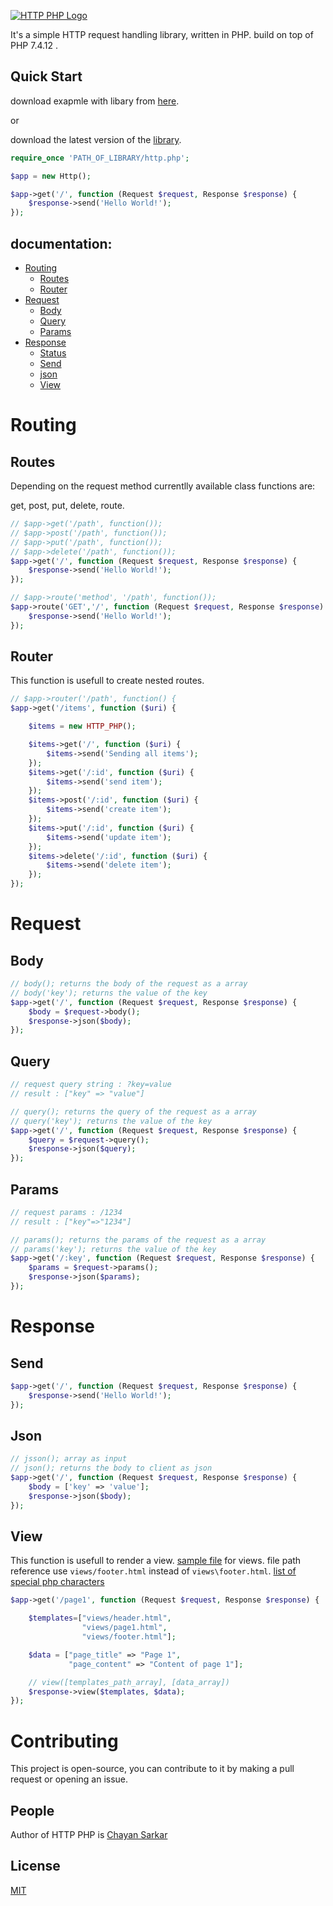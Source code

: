 [![HTTP PHP Logo](https://i.ibb.co/9gZ7KhX/logo-03.png)](http://github.com/apu-hub/http-php/)

It's a simple HTTP request handling library, written in PHP.
build on top of PHP 7.4.12 .

## Quick Start

download exapmle with libary from [here](https://minhaskamal.github.io/DownGit/#/home?url=https://github.com/apu-hub/http-php/tree/main/examples).

or

download the latest version of the [library](https://minhaskamal.github.io/DownGit/#/home?url=https://github.com/apu-hub/http-php/tree/main/dist).

```php
require_once 'PATH_OF_LIBRARY/http.php';

$app = new Http();

$app->get('/', function (Request $request, Response $response) {
    $response->send('Hello World!');
});
```

## documentation:

- [Routing](#routing)
  - [Routes](#routes)
  - [Router](#router)
- [Request](#request)
  - [Body](#body)
  - [Query](#query)
  - [Params](#params)
- [Response](#response)
  - [Status](#status)
  - [Send](#send)
  - [json](#json)
  - [View](#view)

# Routing

## Routes

Depending on the request method currentlly available class functions are:

get, post, put, delete, route.

```php
// $app->get('/path', function());
// $app->post('/path', function());
// $app->put('/path', function());
// $app->delete('/path', function());
$app->get('/', function (Request $request, Response $response) {
    $response->send('Hello World!');
});
```

```php
// $app->route('method', '/path', function());
$app->route('GET','/', function (Request $request, Response $response) {
    $response->send('Hello World!');
});
```

## Router

This function is usefull to create nested routes.

```php
// $app->router('/path', function() {
$app->get('/items', function ($uri) {

    $items = new HTTP_PHP();

    $items->get('/', function ($uri) {
        $items->send('Sending all items');
    });
    $items->get('/:id', function ($uri) {
        $items->send('send item');
    });
    $items->post('/:id', function ($uri) {
        $items->send('create item');
    });
    $items->put('/:id', function ($uri) {
        $items->send('update item');
    });
    $items->delete('/:id', function ($uri) {
        $items->send('delete item');
    });
});
```

# Request

## Body

```php
// body(); returns the body of the request as a array
// body('key'); returns the value of the key
$app->get('/', function (Request $request, Response $response) {
    $body = $request->body();
    $response->json($body);
});
```

## Query

```php
// request query string : ?key=value
// result : ["key" => "value"]

// query(); returns the query of the request as a array
// query('key'); returns the value of the key
$app->get('/', function (Request $request, Response $response) {
    $query = $request->query();
    $response->json($query);
});
```

## Params

```php
// request params : /1234
// result : ["key"=>"1234"]

// params(); returns the params of the request as a array
// params('key'); returns the value of the key
$app->get('/:key', function (Request $request, Response $response) {
    $params = $request->params();
    $response->json($params);
});
```

# Response

## Send

```php
$app->get('/', function (Request $request, Response $response) {
    $response->send('Hello World!');
});
```

## Json

```php
// jsson(); array as input
// json(); returns the body to client as json
$app->get('/', function (Request $request, Response $response) {
    $body = ['key' => 'value'];
    $response->json($body);
});
```

## View

This function is usefull to render a view. [sample file](https://github.com/apu-hub/http-php/tree/main/examples/views) for views. file path reference use `views/footer.html` instead of `views\footer.html`. [list of special php characters](https://stackoverflow.com/questions/16431280/list-of-special-php-characters#answer-16431310)

```php
$app->get('/page1', function (Request $request, Response $response) {

    $templates=["views/header.html",
                "views/page1.html",
                "views/footer.html"];

    $data = ["page_title" => "Page 1",
             "page_content" => "Content of page 1"];

    // view([templates_path_array], [data_array])
    $response->view($templates, $data);
});
```

# Contributing

This project is open-source, you can contribute to it by making a pull request or opening an issue.

## People

Author of HTTP PHP is [Chayan Sarkar](https://github.com/apu-hub/)

## License

[MIT](LICENSE)
